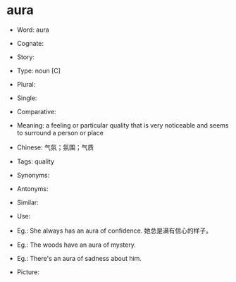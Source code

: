 # aura

- Word: aura
- Cognate: 
- Story: 

- Type: noun [C]
- Plural: 
- Single: 
- Comparative: 
- Meaning: a feeling or particular quality that is very noticeable and seems to surround a person or place
- Chinese: 气氛；氛围；气质
- Tags: quality
- Synonyms: 
- Antonyms: 
- Similar: 
- Use: 
- Eg.: She always has an aura of confidence. 她总是满有信心的样子。
- Eg.: The woods have an aura of mystery.
- Eg.: There's an aura of sadness about him.
- Picture: 

